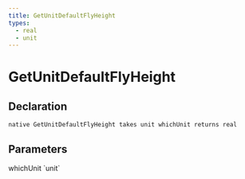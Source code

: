 ```yaml
---
title: GetUnitDefaultFlyHeight
types:
  - real
  - unit
---
```


# GetUnitDefaultFlyHeight

## Declaration

```
native GetUnitDefaultFlyHeight takes unit whichUnit returns real
```

## Parameters
<dl>
  <dt>whichUnit `unit`</dt>
  <dd></dd>
</dl>